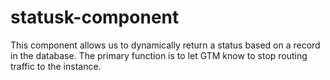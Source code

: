 # statusk-component
This component allows us to dynamically return a status based on a record in the database.  The primary function is to let GTM know to stop routing traffic to the instance.

